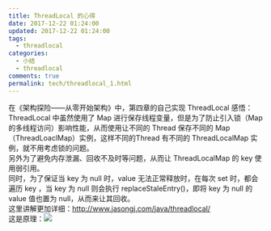 ```yaml
---
title: ThreadLocal 的心得
date: 2017-12-22 01:24:00
updated: 2017-12-22 01:24:00
tags:
  - threadlocal
categories: 
  - 小结
  - threadlocal
comments: true
permalink: tech/threadlocal_1.html 
---
```


在《架构探险——从零开始架构》中，第四章的自己实现 ThreadLocal 感悟：  
ThreadLocal 中虽然使用了 Map 进行保存线程变量，但是为了防止引入锁（Map 的多线程访问）影响性能，从而使用让不同的 Thread 保存不同的 Map（ThreadLoaclMap）实例，这样不同的Thread 有不同的 ThreadLocalMap 实例，就不用考虑锁的问题。   
另外为了避免内存泄漏、回收不及时等问题，从而让 ThreadLocalMap 的 key 使用弱引用。  
同时，为了保证当 key 为 null 时，value 无法正常释放时，在每次 set 时，都会遍历 key ，当 key 为 null 则会执行 replaceStaleEntry()，即将 key 为 null 的 value 值也置为 null，从而来让其回收。    
这里讲解更加详细：http://www.jasongj.com/java/threadlocal/  
这是原理：![][1]

[1]: http://leran2deeplearnjavawebtech.oss-cn-beijing.aliyuncs.com/learn/others/threadlocal.png
